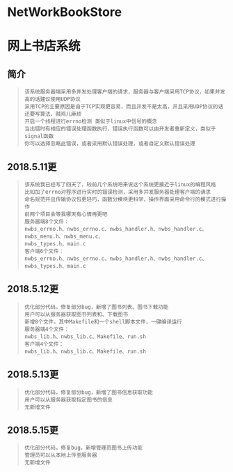 # NetWorkBookStore
# 网上书店系统

## 简介
>     该系统服务器端采用多并发处理客户端的请求，服务器与客户端采用TCP协议，如果并发高的话建议使用UDP协议
>     采用TCP的主要原因是由于TCP实现更容易，而且并发不是太高，并且采用UDP协议的话还要写算法，贼鸡儿麻烦
>     开启一个线程进行errno检测 类似于linux中信号的概念
>     当出错时有相应的错误处理函数执行，错误执行函数可以由开发者重新定义，类似于signal函数
>     你可以选择忽略此错误，或者采用默认错误处理，或者自定义默认错误处理

## 2018.5.11更
>     该系统我已经写了四天了，较前几个系统吧来说这个系统更接近于linux的编程风格
>     比如加了errno对程序进行实时的错误检测，采用多并发服务器处理客户端的请求
>     命名规范并且传输协议包更轻巧，函数分模块更科学，操作界面采用命令行的模式进行操作
>     前两个项目会等我哪天有心情再更吧
>     服务器端8个文件：
>     nwbs_errno.h、nwbs_errno.c、nwbs_handler.h、nwbs_handler.c、nwbs_menu.h、nwbs_menu.c、
>     nwbs_types.h、main.c
>     客户端6个文件：
>     nwbs_errno.h、nwbs_errno.c、nwbs_handler.h、nwbs_handler.c、nwbs_types.h、main.c

## 2018.5.12更
>     优化部分代码，修复部分bug，新增了图书列表、图书下载功能
>     用户可以从服务器获取图书列表和、下载图书
>     新增8个文件，其中Makefile和一个shell脚本文件，一键编译运行
>     服务器端4个文件：
>     nwbs_lib.h、nwbs_lib.c、Makefile、run.sh
>     客户端4个文件：
>     nwbs_lib.h、nwbs_lib.c、Makefile、run.sh 

## 2018.5.13更
>     优化部分代码，修复部分bug，新增了图书信息获取功能
>     用户可以从服务器获取指定图书的信息
>     无新增文件

## 2018.5.15更
>     优化部分代码，修复bug，新增管理员图书上传功能
>     管理员可以从本地上传至服务器
>     无新增文件
